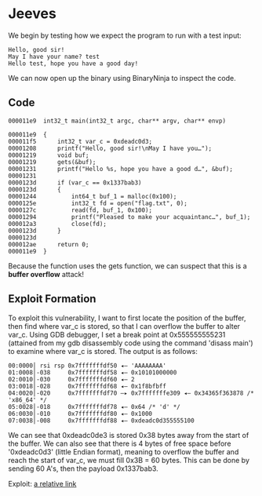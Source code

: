 # Jeeves
We begin by testing how we expect the program to run with a test input:

```
Hello, good sir!
May I have your name? test
Hello test, hope you have a good day!
```

We can now open up the binary using BinaryNinja to inspect the code.

## Code
```
000011e9  int32_t main(int32_t argc, char** argv, char** envp)

000011e9  {
000011f5      int32_t var_c = 0xdeadc0d3;
00001208      printf("Hello, good sir!\nMay I have you…");
00001219      void buf;
00001219      gets(&buf);
00001231      printf("Hello %s, hope you have a good d…", &buf);
00001231      
0000123d      if (var_c == 0x1337bab3)
0000123d      {
00001244          int64_t buf_1 = malloc(0x100);
0000125e          int32_t fd = open("flag.txt", 0);
0000127c          read(fd, buf_1, 0x100);
00001294          printf("Pleased to make your acquaintanc…", buf_1);
000012a3          close(fd);
0000123d      }
0000123d      
000012ae      return 0;
000011e9  }
```

Because the function uses the gets function, we can suspect that this is a **buffer overflow** attack!

## Exploit Formation
To exploit this vulnerability, I want to first locate the position of the buffer, then find where var_c is stored, so that I can overflow the buffer
to alter var_c. Using GDB debugger, I set a break point at 0x555555555231 (attained from my gdb disassembly code using the command 'disass main') to
examine where var_c is stored. The output is as follows:
```
00:0000│ rsi rsp 0x7fffffffdf50 ◂— 'AAAAAAAA'
01:0008│-038     0x7fffffffdf58 ◂— 0x10101000000
02:0010│-030     0x7fffffffdf60 ◂— 2
03:0018│-028     0x7fffffffdf68 ◂— 0x1f8bfbff
04:0020│-020     0x7fffffffdf70 —▸ 0x7fffffffe309 ◂— 0x34365f363878 /* 'x86_64' */
05:0028│-018     0x7fffffffdf78 ◂— 0x64 /* 'd' */
06:0030│-010     0x7fffffffdf80 ◂— 0x1000
07:0038│-008     0x7fffffffdf88 ◂— 0xdeadc0d355555100
```
We can see that 0xdeadc0de3 is stored 0x38 bytes away from the start of the buffer. We can also see that there is 4 bytes of free space before '0xdeadc0d3'
(little Endian format), meaning to overflow the buffer and reach the start of var_c, we must fill 0x3B = 60 bytes. This can be done by sending 60 A's, then
the payload 0x1337bab3.

Exploit: [a relative link](exploit.py)